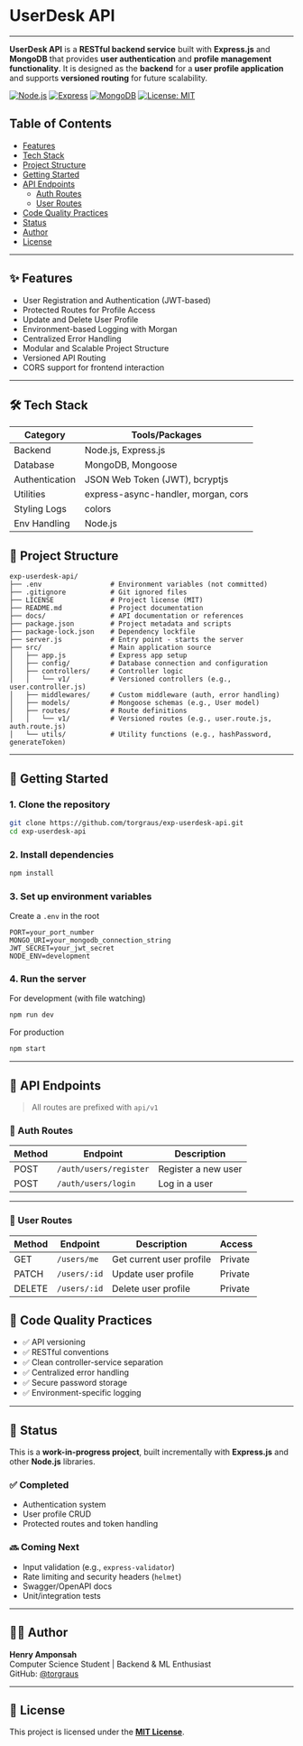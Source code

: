 # UserDesk API

---

**UserDesk API** is a **RESTful backend service** built with **Express.js** and **MongoDB** that provides **user authentication** and **profile management functionality**. It is designed as the **backend** for a **user profile application** and supports **versioned routing** for future scalability.

[![Node.js](https://img.shields.io/badge/Node.js-18.x-brightgreen)](https://nodejs.org/)
[![Express](https://img.shields.io/badge/Express.js-5.x-lightgrey)](https://expressjs.com/)
[![MongoDB](https://img.shields.io/badge/MongoDB-Mongoose-brightgreen)](https://mongoosejs.com/)
[![License: MIT](https://img.shields.io/badge/license-MIT-blue.svg)](LICENSE)

## Table of Contents

- [Features](#features)
- [Tech Stack](#tech-stack)
- [Project Structure](#project-structure)
- [Getting Started](#getting-started)
- [API Endpoints](#api-endpoints)
  - [Auth Routes](#auth-routes)
  - [User Routes](#user-routes)
- [Code Quality Practices](#code-quality-practices)
- [Status](#status)
- [Author](#author)
- [License](#license)

---

## ✨ Features

- User Registration and Authentication (JWT-based)
- Protected Routes for Profile Access
- Update and Delete User Profile
- Environment-based Logging with Morgan
- Centralized Error Handling
- Modular and Scalable Project Structure
- Versioned API Routing
- CORS support for frontend interaction

---

## 🛠️ Tech Stack

| Category       | Tools/Packages                      |
| -------------- | ----------------------------------- |
| Backend        | Node.js, Express.js                 |
| Database       | MongoDB, Mongoose                   |
| Authentication | JSON Web Token (JWT), bcryptjs      |
| Utilities      | express-async-handler, morgan, cors |
| Styling Logs   | colors                              |
| Env Handling   | Node.js                             |

## 🧾 Project Structure

```
exp-userdesk-api/
├── .env                 # Environment variables (not committed)
├── .gitignore           # Git ignored files
├── LICENSE              # Project license (MIT)
├── README.md            # Project documentation
├── docs/                # API documentation or references
├── package.json         # Project metadata and scripts
├── package-lock.json    # Dependency lockfile
├── server.js            # Entry point - starts the server
├── src/                 # Main application source
│   ├── app.js           # Express app setup
│   ├── config/          # Database connection and configuration
│   ├── controllers/     # Controller logic
│   │   └── v1/          # Versioned controllers (e.g., user.controller.js)
│   ├── middlewares/     # Custom middleware (auth, error handling)
│   ├── models/          # Mongoose schemas (e.g., User model)
│   ├── routes/          # Route definitions
│   │   └── v1/          # Versioned routes (e.g., user.route.js, auth.route.js)
│   └── utils/           # Utility functions (e.g., hashPassword, generateToken)
```

---

## 🚀 Getting Started

### 1. Clone the repository

```bash
git clone https://github.com/torgraus/exp-userdesk-api.git
cd exp-userdesk-api
```

### 2. Install dependencies

```bash
npm install
```

### 3. Set up environment variables

Create a `.env` in the root

```env
PORT=your_port_number
MONGO_URI=your_mongodb_connection_string
JWT_SECRET=your_jwt_secret
NODE_ENV=development
```

### 4. Run the server

For development (with file watching)

```bash
npm run dev
```

For production

```bash
npm start
```

---

## 📮 API Endpoints

> All routes are prefixed with `api/v1`

### 🔐 Auth Routes

| Method | Endpoint               | Description         |
| ------ | ---------------------- | ------------------- |
| POST   | `/auth/users/register` | Register a new user |
| POST   | `/auth/users/login`    | Log in a user       |

---

### 👤 User Routes

| Method | Endpoint     | Description              | Access  |
| ------ | ------------ | ------------------------ | ------- |
| GET    | `/users/me`  | Get current user profile | Private |
| PATCH  | `/users/:id` | Update user profile      | Private |
| DELETE | `/users/:id` | Delete user profile      | Private |

## 🧼 Code Quality Practices

- ✅ API versioning
- ✅ RESTful conventions
- ✅ Clean controller-service separation
- ✅ Centralized error handling
- ✅ Secure password storage
- ✅ Environment-specific logging

---

## 📌 Status

This is a **work-in-progress project**, built incrementally with **Express.js** and other **Node.js** libraries.

### ✅ Completed

- Authentication system
- User profile CRUD
- Protected routes and token handling

### 🔜 Coming Next

- Input validation (e.g., `express-validator`)
- Rate limiting and security headers (`helmet`)
- Swagger/OpenAPI docs
- Unit/integration tests

---

## 👨‍💻 Author

**Henry Amponsah**  
Computer Science Student | Backend & ML Enthusiast  
GitHub: [@torgraus](https://github.com/torgraus)

---

## 📄 License

This project is licensed under the **[MIT License](./LICENSE)**.

